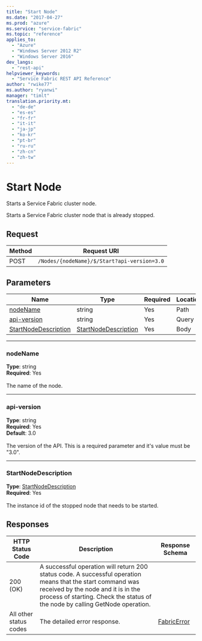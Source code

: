 ```yaml
---
title: "Start Node"
ms.date: "2017-04-27"
ms.prod: "azure"
ms.service: "service-fabric"
ms.topic: "reference"
applies_to: 
  - "Azure"
  - "Windows Server 2012 R2"
  - "Windows Server 2016"
dev_langs: 
  - "rest-api"
helpviewer_keywords: 
  - "Service Fabric REST API Reference"
author: "rwike77"
ms.author: "ryanwi"
manager: "timlt"
translation.priority.mt: 
  - "de-de"
  - "es-es"
  - "fr-fr"
  - "it-it"
  - "ja-jp"
  - "ko-kr"
  - "pt-br"
  - "ru-ru"
  - "zh-cn"
  - "zh-tw"
---
```

# Start Node
Starts a Service Fabric cluster node.

Starts a Service Fabric cluster node that is already stopped.

## Request
| Method | Request URI |
| ------ | ----------- |
| POST | `/Nodes/{nodeName}/$/Start?api-version=3.0` |


## Parameters
| Name | Type | Required | Location |
| --- | --- | --- | --- |
| [nodeName](#nodename) | string | Yes | Path |
| [api-version](#api-version) | string | Yes | Query |
| [StartNodeDescription](#startnodedescription) | [StartNodeDescription](model-StartNodeDescription.md) | Yes | Body |

____
### nodeName
__Type__: string <br/>
__Required__: Yes<br/>
<br/>
The name of the node.

____
### api-version
__Type__: string <br/>
__Required__: Yes<br/>
__Default__: 3.0 <br/>
<br/>
The version of the API. This is a required parameter and it's value must be "3.0".

____
### StartNodeDescription
__Type__: [StartNodeDescription](model-StartNodeDescription.md) <br/>
__Required__: Yes<br/>
<br/>
The instance id of the stopped node that needs to be started.

## Responses

| HTTP Status Code | Description | Response Schema |
| --- | --- | --- |
| 200 (OK) | A successful operation will return 200 status code. A successful operation means that the start command was received by the node and it is in the process of starting. Check the status of the node by calling GetNode operation.<br/> |  |
| All other status codes | The detailed error response.<br/> | [FabricError](model-FabricError.md) |
